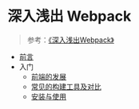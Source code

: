 # 深入浅出 Webpack

>参考：[《深入浅出Webpack》](https://github.com/gwuhaolin/dive-into-webpack)

* [前言](./0.前言.md)
* 入门
  * [前端的发展](./1.1.前端的发展.md)
  * [常见的构建工具及对比](./1.2.常见的构建工具及对比.md)
  * [安装与使用](./1.3.安装与使用.md)